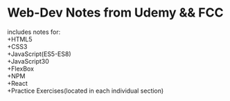 # Web-Dev Notes from Udemy && FCC 
includes notes for: <br> 
  +HTML5
  <br>
  +CSS3
  <br>
  +JavaScript(ES5-ES8)
  <br>
  +JavaScript30
  <br>
  +FlexBox
  <br>
  +NPM
  <br>
  +React
  <br>
  +Practice Exercises(located in each individual section)
  <br>
 

